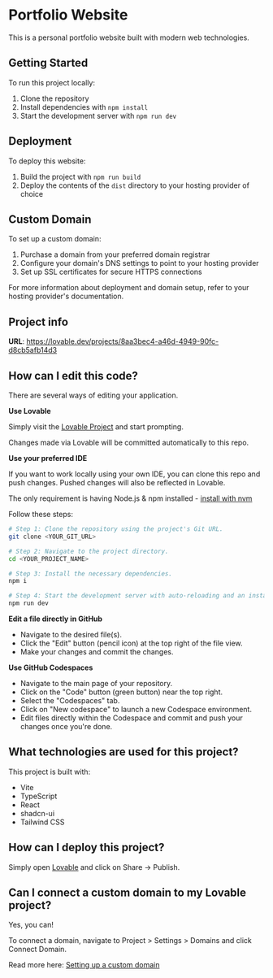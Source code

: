 # Portfolio Website

This is a personal portfolio website built with modern web technologies.

## Getting Started

To run this project locally:

1. Clone the repository
2. Install dependencies with `npm install`
3. Start the development server with `npm run dev`

## Deployment

To deploy this website:

1. Build the project with `npm run build`
2. Deploy the contents of the `dist` directory to your hosting provider of choice

## Custom Domain

To set up a custom domain:

1. Purchase a domain from your preferred domain registrar
2. Configure your domain's DNS settings to point to your hosting provider
3. Set up SSL certificates for secure HTTPS connections

For more information about deployment and domain setup, refer to your hosting provider's documentation.

## Project info

**URL**: https://lovable.dev/projects/8aa3bec4-a46d-4949-90fc-d8cb5afb14d3

## How can I edit this code?

There are several ways of editing your application.

**Use Lovable**

Simply visit the [Lovable Project](https://lovable.dev/projects/8aa3bec4-a46d-4949-90fc-d8cb5afb14d3) and start prompting.

Changes made via Lovable will be committed automatically to this repo.

**Use your preferred IDE**

If you want to work locally using your own IDE, you can clone this repo and push changes. Pushed changes will also be reflected in Lovable.

The only requirement is having Node.js & npm installed - [install with nvm](https://github.com/nvm-sh/nvm#installing-and-updating)

Follow these steps:

```sh
# Step 1: Clone the repository using the project's Git URL.
git clone <YOUR_GIT_URL>

# Step 2: Navigate to the project directory.
cd <YOUR_PROJECT_NAME>

# Step 3: Install the necessary dependencies.
npm i

# Step 4: Start the development server with auto-reloading and an instant preview.
npm run dev
```

**Edit a file directly in GitHub**

- Navigate to the desired file(s).
- Click the "Edit" button (pencil icon) at the top right of the file view.
- Make your changes and commit the changes.

**Use GitHub Codespaces**

- Navigate to the main page of your repository.
- Click on the "Code" button (green button) near the top right.
- Select the "Codespaces" tab.
- Click on "New codespace" to launch a new Codespace environment.
- Edit files directly within the Codespace and commit and push your changes once you're done.

## What technologies are used for this project?

This project is built with:

- Vite
- TypeScript
- React
- shadcn-ui
- Tailwind CSS

## How can I deploy this project?

Simply open [Lovable](https://lovable.dev/projects/8aa3bec4-a46d-4949-90fc-d8cb5afb14d3) and click on Share -> Publish.

## Can I connect a custom domain to my Lovable project?

Yes, you can!

To connect a domain, navigate to Project > Settings > Domains and click Connect Domain.

Read more here: [Setting up a custom domain](https://docs.lovable.dev/tips-tricks/custom-domain#step-by-step-guide)
